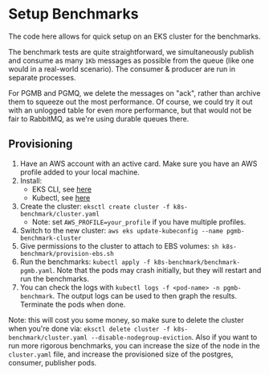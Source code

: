 # Setup Benchmarks

The code here allows for quick setup on an EKS cluster for the benchmarks. 

The benchmark tests are quite straightforward, we simultaneously publish and consume as many `1Kb` messages as possible from the queue (like one would in a real-world scenario). The consumer & producer are run in separate processes.

For PGMB and PGMQ, we delete the messages on "ack", rather than archive them to squeeze out the most performance. Of course, we could try it out with an unlogged table for even more performance, but that would not be fair to RabbitMQ, as we're using durable queues there.

## Provisioning

1. Have an AWS account with an active card. Make sure you have an AWS profile added to your local machine.
2. Install:
	- EKS CLI, see [here](https://eksctl.io/getting-started/)
	- Kubectl, see [here](https://kubernetes.io/docs/tasks/tools/)
3. Create the cluster: `eksctl create cluster -f k8s-benchmark/cluster.yaml`
	- Note: set `AWS_PROFILE=your_profile` if you have multiple profiles.
4. Switch to the new cluster: `aws eks update-kubeconfig --name pgmb-benchmark-cluster`
5. Give permissions to the cluster to attach to EBS volumes: `sh k8s-benchmark/provision-ebs.sh`
5. Run the benchmarks: `kubectl apply -f k8s-benchmark/benchmark-pgmb.yaml`. Note that the pods may crash initially, but they will restart and run the benchmarks.
6. You can check the logs with `kubectl logs -f <pod-name> -n pgmb-benchmark`. The output logs can be used to then graph the results. Terminate the pods when done.

Note: this will cost you some money, so make sure to delete the cluster when you're done via: `eksctl delete cluster -f k8s-benchmark/cluster.yaml --disable-nodegroup-eviction`.
Also if you want to run more rigorous benchmarks, you can increase the size of the node in the `cluster.yaml` file, and increase the provisioned size of the postgres, consumer, publisher pods.